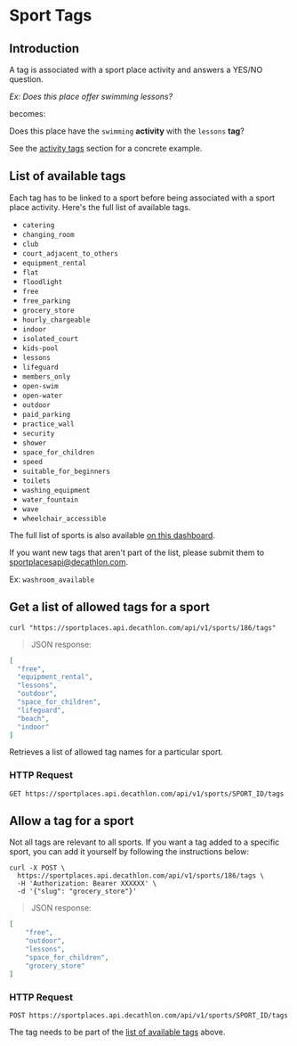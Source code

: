 # Sport Tags

## Introduction

A tag is associated with a sport place activity and answers a YES/NO question. 

_Ex: Does this place offer swimming lessons?_ 

becomes:

Does this place have the `swimming` **activity** with the `lessons` **tag**?

See the [activity tags](#activity-tags) section for a concrete example.

## List of available tags

Each tag has to be linked to a sport before being associated with a sport place activity. Here's the full list of available tags.

* `catering`
* `changing_room`
* `club`
* `court_adjacent_to_others`
* `equipment_rental`
* `flat`
* `floodlight`
* `free`
* `free_parking`
* `grocery_store`
* `hourly_chargeable`
* `indoor`
* `isolated_court`
* `kids-pool`
* `lessons`
* `lifeguard`
* `members_only`
* `open-swim`
* `open-water`
* `outdoor`
* `paid_parking`
* `practice_wall`
* `security`
* `shower`
* `space_for_children`
* `speed`
* `suitable_for_beginners`
* `toilets`
* `washing_equipment`
* `water_fountain`
* `wave`
* `wheelchair_accessible`

The full list of sports is also available <a href="https://app.periscopedata.com/shared/92a812b0-d876-4dde-8d4a-b4b5b0a1f157?" target="_blank">on this dashboard</a>.

<aside class="notice">
If you want new tags that aren't part of the list, please submit them to
<a href="mailto:sportplacesapi@decathlon.com">sportplacesapi@decathlon.com</a>.

Ex: `washroom_available` 
</aside>

## Get a list of allowed tags for a sport

```shell
curl "https://sportplaces.api.decathlon.com/api/v1/sports/186/tags"
```

> JSON response:

```json
[
  "free",
  "equipment_rental",
  "lessons",
  "outdoor",
  "space_for_children",
  "lifeguard",
  "beach",
  "indoor"
]
```

Retrieves a list of allowed tag names for a particular sport.

### HTTP Request

`GET https://sportplaces.api.decathlon.com/api/v1/sports/SPORT_ID/tags`

## Allow a tag for a sport

Not all tags are relevant to all sports. If you want a tag added to a specific sport, you can add it yourself by following the instructions below:

```shell
curl -X POST \
  https://sportplaces.api.decathlon.com/api/v1/sports/186/tags \
  -H 'Authorization: Bearer XXXXXX' \
  -d '{"slug": "grocery_store"}'
```

> JSON response:

```json
[
    "free",
    "outdoor",
    "lessons",
    "space_for_children",
    "grocery_store"
]
```

### HTTP Request

`POST https://sportplaces.api.decathlon.com/api/v1/sports/SPORT_ID/tags`

The tag needs to be part of the [list of available tags](#sport-tags) above.

